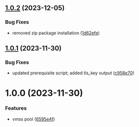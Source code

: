 ## [1.0.2](https://github.com/data-platform-hq/terraform-azuredevops-vmss-pool/compare/v1.0.1...v1.0.2) (2023-12-05)


### Bug Fixes

* removed zip package installation ([1d62efe](https://github.com/data-platform-hq/terraform-azuredevops-vmss-pool/commit/1d62efe22c97b4ae624ea76ed9c36970beb8bbc2))

## [1.0.1](https://github.com/data-platform-hq/terraform-azuredevops-vmss-pool/compare/v1.0.0...v1.0.1) (2023-11-30)


### Bug Fixes

* updated prerequisite script; added tls_key output ([c958e70](https://github.com/data-platform-hq/terraform-azuredevops-vmss-pool/commit/c958e70c7982ee988e9a45e383c56753649965d2))

# 1.0.0 (2023-11-30)


### Features

* vmss pool ([6595e4f](https://github.com/data-platform-hq/terraform-azuredevops-vmss-pool/commit/6595e4fbe6455f29f4adc1ac4dad57c70f10fb7f))
